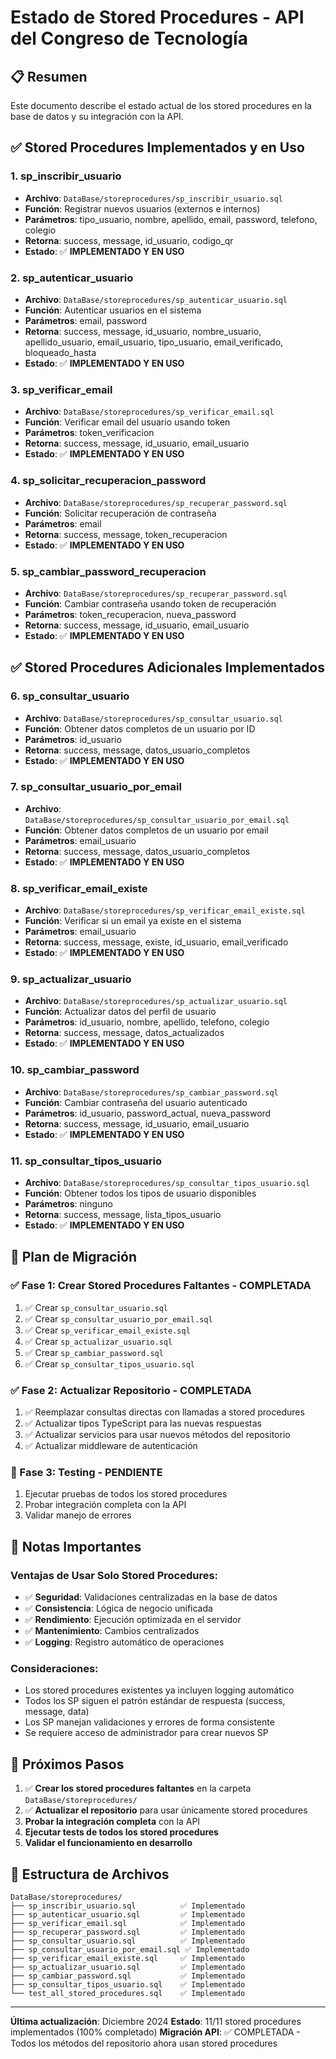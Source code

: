 # Estado de Stored Procedures - API del Congreso de Tecnología

## 📋 Resumen

Este documento describe el estado actual de los stored procedures en la base de datos y su integración con la API.

## ✅ Stored Procedures Implementados y en Uso

### 1. **sp_inscribir_usuario**
- **Archivo**: `DataBase/storeprocedures/sp_inscribir_usuario.sql`
- **Función**: Registrar nuevos usuarios (externos e internos)
- **Parámetros**: tipo_usuario, nombre, apellido, email, password, telefono, colegio
- **Retorna**: success, message, id_usuario, codigo_qr
- **Estado**: ✅ **IMPLEMENTADO Y EN USO**

### 2. **sp_autenticar_usuario**
- **Archivo**: `DataBase/storeprocedures/sp_autenticar_usuario.sql`
- **Función**: Autenticar usuarios en el sistema
- **Parámetros**: email, password
- **Retorna**: success, message, id_usuario, nombre_usuario, apellido_usuario, email_usuario, tipo_usuario, email_verificado, bloqueado_hasta
- **Estado**: ✅ **IMPLEMENTADO Y EN USO**

### 3. **sp_verificar_email**
- **Archivo**: `DataBase/storeprocedures/sp_verificar_email.sql`
- **Función**: Verificar email del usuario usando token
- **Parámetros**: token_verificacion
- **Retorna**: success, message, id_usuario, email_usuario
- **Estado**: ✅ **IMPLEMENTADO Y EN USO**

### 4. **sp_solicitar_recuperacion_password**
- **Archivo**: `DataBase/storeprocedures/sp_recuperar_password.sql`
- **Función**: Solicitar recuperación de contraseña
- **Parámetros**: email
- **Retorna**: success, message, token_recuperacion
- **Estado**: ✅ **IMPLEMENTADO Y EN USO**

### 5. **sp_cambiar_password_recuperacion**
- **Archivo**: `DataBase/storeprocedures/sp_recuperar_password.sql`
- **Función**: Cambiar contraseña usando token de recuperación
- **Parámetros**: token_recuperacion, nueva_password
- **Retorna**: success, message, id_usuario, email_usuario
- **Estado**: ✅ **IMPLEMENTADO Y EN USO**

## ✅ Stored Procedures Adicionales Implementados

### 6. **sp_consultar_usuario**
- **Archivo**: `DataBase/storeprocedures/sp_consultar_usuario.sql`
- **Función**: Obtener datos completos de un usuario por ID
- **Parámetros**: id_usuario
- **Retorna**: success, message, datos_usuario_completos
- **Estado**: ✅ **IMPLEMENTADO Y EN USO**

### 7. **sp_consultar_usuario_por_email**
- **Archivo**: `DataBase/storeprocedures/sp_consultar_usuario_por_email.sql`
- **Función**: Obtener datos completos de un usuario por email
- **Parámetros**: email_usuario
- **Retorna**: success, message, datos_usuario_completos
- **Estado**: ✅ **IMPLEMENTADO Y EN USO**

### 8. **sp_verificar_email_existe**
- **Archivo**: `DataBase/storeprocedures/sp_verificar_email_existe.sql`
- **Función**: Verificar si un email ya existe en el sistema
- **Parámetros**: email_usuario
- **Retorna**: success, message, existe, id_usuario, email_verificado
- **Estado**: ✅ **IMPLEMENTADO Y EN USO**

### 9. **sp_actualizar_usuario**
- **Archivo**: `DataBase/storeprocedures/sp_actualizar_usuario.sql`
- **Función**: Actualizar datos del perfil de usuario
- **Parámetros**: id_usuario, nombre, apellido, telefono, colegio
- **Retorna**: success, message, datos_actualizados
- **Estado**: ✅ **IMPLEMENTADO Y EN USO**

### 10. **sp_cambiar_password**
- **Archivo**: `DataBase/storeprocedures/sp_cambiar_password.sql`
- **Función**: Cambiar contraseña del usuario autenticado
- **Parámetros**: id_usuario, password_actual, nueva_password
- **Retorna**: success, message, id_usuario, email_usuario
- **Estado**: ✅ **IMPLEMENTADO Y EN USO**

### 11. **sp_consultar_tipos_usuario**
- **Archivo**: `DataBase/storeprocedures/sp_consultar_tipos_usuario.sql`
- **Función**: Obtener todos los tipos de usuario disponibles
- **Parámetros**: ninguno
- **Retorna**: success, message, lista_tipos_usuario
- **Estado**: ✅ **IMPLEMENTADO Y EN USO**

## 🔄 Plan de Migración

### ✅ Fase 1: Crear Stored Procedures Faltantes - COMPLETADA
1. ✅ Crear `sp_consultar_usuario.sql`
2. ✅ Crear `sp_consultar_usuario_por_email.sql`
3. ✅ Crear `sp_verificar_email_existe.sql`
4. ✅ Crear `sp_actualizar_usuario.sql`
5. ✅ Crear `sp_cambiar_password.sql`
6. ✅ Crear `sp_consultar_tipos_usuario.sql`

### ✅ Fase 2: Actualizar Repositorio - COMPLETADA
1. ✅ Reemplazar consultas directas con llamadas a stored procedures
2. ✅ Actualizar tipos TypeScript para las nuevas respuestas
3. ✅ Actualizar servicios para usar nuevos métodos del repositorio
4. ✅ Actualizar middleware de autenticación

### 🔄 Fase 3: Testing - PENDIENTE
1. Ejecutar pruebas de todos los stored procedures
2. Probar integración completa con la API
3. Validar manejo de errores

## 📝 Notas Importantes

### Ventajas de Usar Solo Stored Procedures:
- ✅ **Seguridad**: Validaciones centralizadas en la base de datos
- ✅ **Consistencia**: Lógica de negocio unificada
- ✅ **Rendimiento**: Ejecución optimizada en el servidor
- ✅ **Mantenimiento**: Cambios centralizados
- ✅ **Logging**: Registro automático de operaciones

### Consideraciones:
- Los stored procedures existentes ya incluyen logging automático
- Todos los SP siguen el patrón estándar de respuesta (success, message, data)
- Los SP manejan validaciones y errores de forma consistente
- Se requiere acceso de administrador para crear nuevos SP

## 🚀 Próximos Pasos

1. ✅ **Crear los stored procedures faltantes** en la carpeta `DataBase/storeprocedures/`
2. ✅ **Actualizar el repositorio** para usar únicamente stored procedures
3. **Probar la integración completa** con la API
4. **Ejecutar tests de todos los stored procedures**
5. **Validar el funcionamiento en desarrollo**

## 📁 Estructura de Archivos

```
DataBase/storeprocedures/
├── sp_inscribir_usuario.sql          ✅ Implementado
├── sp_autenticar_usuario.sql         ✅ Implementado
├── sp_verificar_email.sql            ✅ Implementado
├── sp_recuperar_password.sql         ✅ Implementado
├── sp_consultar_usuario.sql          ✅ Implementado
├── sp_consultar_usuario_por_email.sql ✅ Implementado
├── sp_verificar_email_existe.sql     ✅ Implementado
├── sp_actualizar_usuario.sql         ✅ Implementado
├── sp_cambiar_password.sql           ✅ Implementado
├── sp_consultar_tipos_usuario.sql    ✅ Implementado
└── test_all_stored_procedures.sql    ✅ Implementado
```

---

**Última actualización**: Diciembre 2024
**Estado**: 11/11 stored procedures implementados (100% completado)
**Migración API**: ✅ COMPLETADA - Todos los métodos del repositorio ahora usan stored procedures
